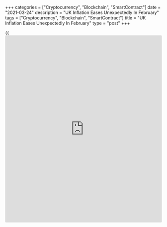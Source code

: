 +++
categories = ["Cryptocurrency", "Blockchain", "SmartContract"]
date = "2021-03-24"
description = "UK Inflation Eases Unexpectedly In February"
tags = ["Cryptocurrency", "Blockchain", "SmartContract"]
title = "UK Inflation Eases Unexpectedly In February"
type = "post"
+++

{{<iframe id="large-banner" src="https://www.bounty.group/#slide=19.0" width="100%" height="600" scrolling="no" style="border: 0px solid rgb(216, 221, 230); border-radius: 3px;">}}

UK consumer price inflation eased unexpectedly in February driven by
falling prices of clothing, second-hand cars and games, data from the
Office for National Statistics revealed on Wednesday.

Consumer price inflation eased to 0.4 percent from 0.7 percent in
January. The rate was forecast to rise to 0.8 percent.

Month-on-month, consumer prices edged up 0.1 percent, in contrast to
January's 0.2 percent fall. This was weaker than the economists'
forecast of 0.5 percent.

Clothing and footwear prices dropped 1.5 percent on month due to
increased discounting. Downward contributions to inflation also came
from traditional toys and computer games.

Excluding energy, food, alcoholic beverages and tobacco, core inflation
eased to 0.9 percent in February from 1.4 percent in January.

The drag on consumer price inflation in February from the COVID-19
lockdown will delay the rebound in inflation to 2.0 percent and perhaps
prompt the [markets][1] to reconsider their view that interest rates
will rise next year, Paul Dales, an economist at Capital Economics,
said.

Another report from ONS showed that output prices increased for the
second month in a row and was the highest annual rate since August 2019.

The annual rate came in at 0.9 percent versus +0.1 percent in January
and the expected rate of 0.3 percent. The largest upward contribution to
output price inflation came from food products and other manufactured
products.

Month-on-month, output prices grew 0.6 percent, faster than the 0.8
percent rise in January. Economists had forecast the rate to ease to 0.3
percent.

At the same time, input price inflation accelerated to 2.6 percent, in
line with expectations, from 1.6 percent in January.

On month, prices grew 0.6 percent after climbing 1 percent a month ago.
Prices were expected to gain 0.7 percent.

Another report from the ONS showed that average house price inflation
eased to 7.5 percent in January from 8 percent in December.

On a monthly basis, house prices decreased 0.5 percent versus a 0.1
percent rise in the same period a year ago.

For comments and feedback [contact](https://www.playgroundfx.com/contact/): editorial@rtt[news](https://www.letsplayfx.com/blog/forex-news-website/).com

[Economic News][2]

 **What parts of the world are seeing the best (and worst) economic
performances lately? Click[here][3] to check out our [Econ Scorecard][3]
and find out! See up-to-the-moment [ranking](https://www.playgroundfx.com/blog/crypto-exchange-ranking/)s for the best and worst
performers in [GDP][4], [unemployment rate][5], [inflation][6] and much
more.**

   1. www.rtt[news](https://www.letsplayfx.com/blog/forex-news-website/).com/Content/Markets.aspx
   2. www.rtt[news](https://www.letsplayfx.com/blog/forex-news-website/).com/Content/EconomicNews.aspx
   3. www.rtt[news](https://www.letsplayfx.com/blog/forex-news-website/).com/economic-scorecard/world-rank/industrial-production/highest-performance.aspx
   4. www.rtt[news](https://www.letsplayfx.com/blog/forex-news-website/).com/economic-scorecard/world-rank/GDP/highest-performance.aspx
   5. www.rtt[news](https://www.letsplayfx.com/blog/forex-news-website/).com/economic-scorecard/world-rank/unemployment-rate/lowest-performance.aspx
   6. www.rtt[news](https://www.letsplayfx.com/blog/forex-news-website/).com/economic-scorecard/world-rank/CPI/highest-performance.aspx